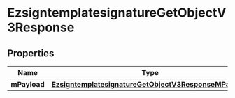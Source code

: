 
# EzsigntemplatesignatureGetObjectV3Response

## Properties
| Name | Type | Description | Notes |
| ------------ | ------------- | ------------- | ------------- |
| **mPayload** | [**EzsigntemplatesignatureGetObjectV3ResponseMPayload**](EzsigntemplatesignatureGetObjectV3ResponseMPayload.md) |  |  |



